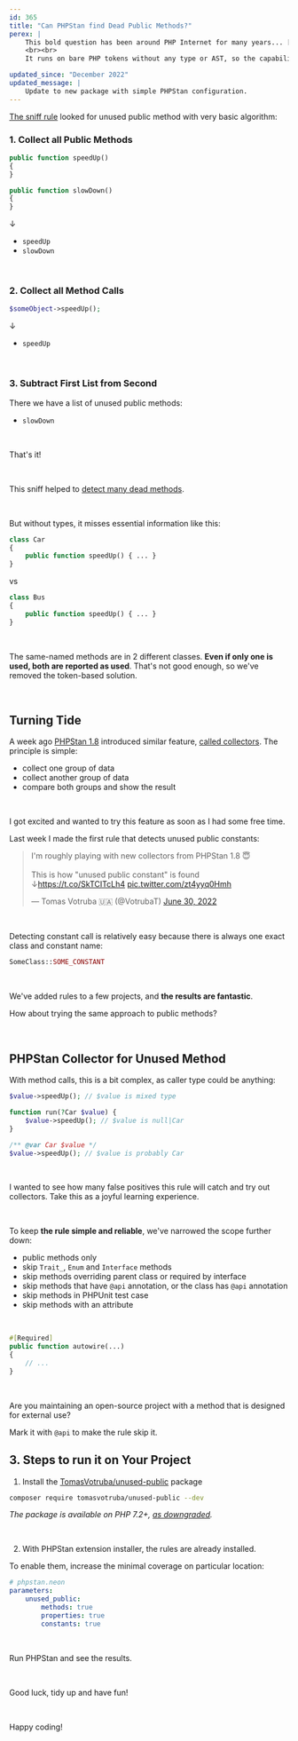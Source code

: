```yaml
---
id: 365
title: "Can PHPStan find Dead Public Methods?"
perex: |
    This bold question has been around PHP Internet for many years... [at least since 2008](https://stackoverflow.com/questions/11532/how-can-i-find-unused-functions-in-a-php-project). In 2017 I added [dead public method sniff](https://github.com/symplify/symplify/pull/466) to Symplify Coding Standard.
    <br><br>
    It runs on bare PHP tokens without any type or AST, so the capability was limited. Yet it was able to detect a few unused methods. Now, 5 years later, we maybe have a better solution.

updated_since: "December 2022"
updated_message: |
    Update to new package with simple PHPStan configuration.
---
```


[The sniff rule](/blog/2019/03/14/remove-dead-public-methdos-from-your-code/) looked for unused public method with very basic algorithm:

### 1. Collect all Public Methods

```php
public function speedUp()
{
}

public function slowDown()
{
}
```

↓

- `speedUp`
- `slowDown`

<br>

### 2. Collect all Method Calls

```php
$someObject->speedUp();
```

↓

- `speedUp`

<br>

### 3. Subtract First List from Second

There we have a list of unused public methods:

- `slowDown`

<br>

That's it!

<br>

This sniff helped to [detect many dead methods](https://github.com/rectorphp/rector-src/commit/3ef5f555b729dfc7758043674c15ea2354af71f2).

<br>

But without types, it misses essential information like this:

```php
class Car
{
    public function speedUp() { ... }
}
```

vs

```php
class Bus
{
    public function speedUp() { ... }
}
```

<br>

The same-named methods are in 2 different classes. **Even if only one is used, both are reported as used**. That's not good enough, so we've removed the token-based solution.

<br>

## Turning Tide

A week ago [PHPStan 1.8](https://github.com/phpstan/phpstan/releases/tag/1.8.0) introduced similar feature, [called collectors](https://phpstan.org/developing-extensions/collectors).
The principle is simple:

* collect one group of data
* collect another group of data
* compare both groups and show the result

<br>

I got excited and wanted to try this feature as soon as I had some free time.

Last week I made the first rule that detects unused public constants:

<blockquote class="twitter-tweet"><p lang="en" dir="ltr">I&#39;m roughly playing with new collectors from PHPStan 1.8 😇<br><br>This is how &quot;unused public constant&quot; is found ↓<a href="https://t.co/SkTCITcLh4">https://t.co/SkTCITcLh4</a> <a href="https://t.co/zt4yyq0Hmh">pic.twitter.com/zt4yyq0Hmh</a></p>&mdash; Tomas Votruba 🇺🇦 (@VotrubaT) <a href="https://twitter.com/VotrubaT/status/1542459395203911682?ref_src=twsrc%5Etfw">June 30, 2022</a></blockquote>

<br>

Detecting constant call is relatively easy because there is always one exact class and constant name:

```php
SomeClass::SOME_CONSTANT
```

<br>

We've added rules to a few projects, and **the results are fantastic**.

How about trying the same approach to public methods?

<br>

## PHPStan Collector for Unused Method

With method calls, this is a bit complex, as caller type could be anything:

```php
$value->speedUp(); // $value is mixed type

function run(?Car $value) {
    $value->speedUp(); // $value is null|Car
}

/** @var Car $value */
$value->speedUp(); // $value is probably Car
```

<br>

I wanted to see how many false positives this rule will catch and try out collectors. Take this as a joyful learning experience.

<br>

To keep **the rule simple and reliable**, we've narrowed the scope further down:

- public methods only
- skip `Trait_`, `Enum` and `Interface` methods
- skip methods overriding parent class or required by interface
- skip methods that have `@api` annotation, or the class has `@api` annotation
- skip methods in PHPUnit test case
- skip methods with an attribute

<br>

```php
#[Required]
public function autowire(...)
{
    // ...
}
```

<br>

Are you maintaining an open-source project with a method that is designed for external use?

Mark it with `@api` to make the rule skip it.


## 3. Steps to run it on Your Project

1. Install the [TomasVotruba/unused-public](https://github.com/TomasVotruba/unused-public) package

```bash
composer require tomasvotruba/unused-public --dev
```

*The package is available on PHP 7.2+, [as downgraded](/blog/how-to-develop-sole-package-in-php81-and-downgrade-to-php72/).*

<br>

2. With PHPStan extension installer, the rules are already installed.

To enable them, increase the minimal coverage on particular location:

```yaml
# phpstan.neon
parameters:
    unused_public:
        methods: true
        properties: true
        constants: true
```


<br>

Run PHPStan and see the results.

<br>

Good luck, tidy up and have fun!

<br>

Happy coding!

<script async src="https://platform.twitter.com/widgets.js" charset="utf-8"></script>

